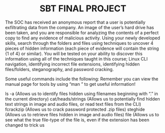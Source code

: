 <h1 align=center>
  SBT FINAL PROJECT
</h1>

The SOC has received an anonymous report that a user is potentially exfiltrating data from the company. An image of the user’s hard drive has been taken, and you are responsible for analyzing the contents of a perfect copy to find any evidence of malicious activity. Using your newly developed skills, search through the folders and files using techniques to uncover 4 pieces of hidden information (each piece of evidence will contain the string {1 of 4} or similar). You will be tested on your ability to discover this information using all of the techniques taught in this course; Linux CLI navigation, identifying incorrect file extensions, identifying hidden files/folders, steganography, and password cracking.

Some useful commands include the following:
Remember you can view the manual page for tools by using “man <command>” to get useful information!

ls -a (Allows us to identify files hidden using filenames beginning with “.” in the current directory)
cat/heads/strings (Allows us to potentially find hidden text strings in image and audio files, or read text files from the CLI)
fcrackzip (Allows us to crack password protected .zip files)
steghide (Allows us to retrieve files hidden in image and audio files)
file (Allows us to see what the true file-type of the file is, even if the extension has been changed to trick us
